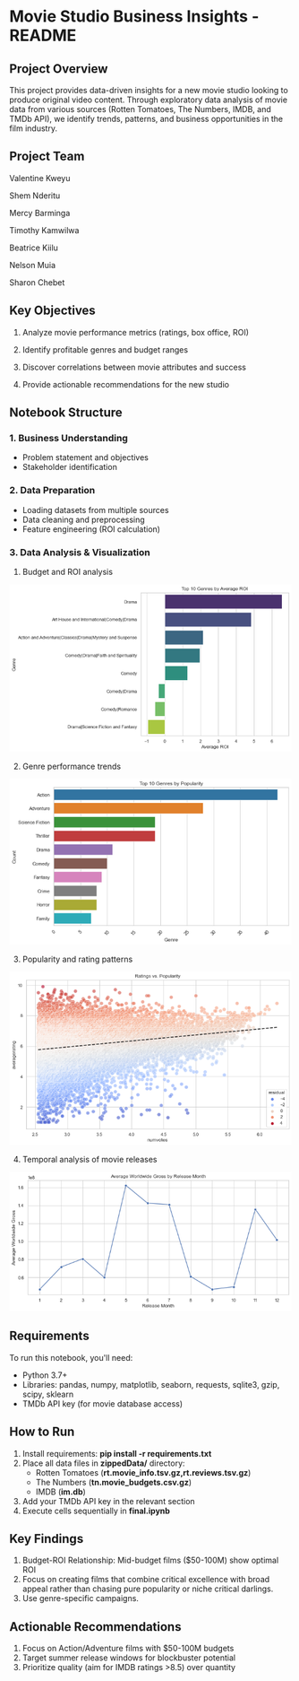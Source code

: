 # Movie Studio Business Insights - README
## Project Overview
This project provides data-driven insights for a new movie studio looking to produce original video content. Through exploratory data analysis of movie data from various sources (Rotten Tomatoes, The Numbers, IMDB, and TMDb API), we identify trends, patterns, and business opportunities in the film industry.
## Project Team
Valentine Kweyu

Shem Nderitu

Mercy Barminga

Timothy Kamwilwa

Beatrice Kiilu

Nelson Muia

Sharon Chebet
## Key Objectives
1. Analyze movie performance metrics (ratings, box office, ROI)

2. Identify profitable genres and budget ranges

3. Discover correlations between movie attributes and success

4. Provide actionable recommendations for the new studio
## Notebook Structure
### 1. Business Understanding
- Problem statement and objectives
- Stakeholder identification
### 2. Data Preparation
- Loading datasets from multiple sources
- Data cleaning and preprocessing
- Feature engineering (ROI calculation)
### 3. Data Analysis & Visualization
1. Budget and ROI analysis

![Alt Text](Images/Average_ROI.png)

2. Genre performance trends

![Alt Text](Images/Top_Genres_by_Popularity.png)

3. Popularity and rating patterns

![Alt Text](Images/Ratings_vs_Popularity.png)

4. Temporal analysis of movie releases

![Alt Text](Images/Gross_by_release_month.png)

## Requirements
To run this notebook, you'll need:
- Python 3.7+
- Libraries: pandas, numpy, matplotlib, seaborn, requests, sqlite3, gzip, scipy, sklearn
- TMDb API key (for movie database access)
## How to Run
1. Install requirements: **pip install -r requirements.txt**
2. Place all data files in **zippedData/** directory:
    - Rotten Tomatoes (**rt.movie_info.tsv.gz,rt.reviews.tsv.gz**)
    - The Numbers (**tn.movie_budgets.csv.gz**)
    - IMDB (**im.db**)
3. Add your TMDb API key in the relevant section
4. Execute cells sequentially in **final.ipynb**
## Key Findings
1. Budget-ROI Relationship: Mid-budget films ($50-100M) show optimal ROI
2.  Focus on creating films that combine critical excellence with broad appeal rather than chasing pure popularity or niche critical darlings.
3. Use genre-specific campaigns.
## Actionable Recommendations
1. Focus on Action/Adventure films with $50-100M budgets
2. Target summer release windows for blockbuster potential
3. Prioritize quality (aim for IMDB ratings >8.5) over quantity
